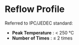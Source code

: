 # Reflow Profile

Referred to IPC/JEDEC standard:

* **Peak Temperature** : < 250 °C
* **Number of Times** : ≤ 2 times

<rk-img
  src="/assets/images/datasheet/rak811-breakout-module/reflow-profile-for-rak811.jpg"
  width="75%"
  figure-number="1"
  caption="Reflow Profile for RAK811"
/>